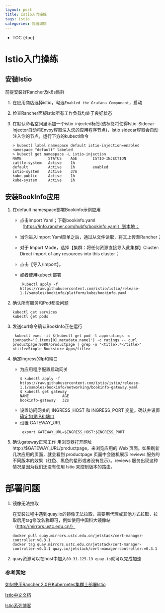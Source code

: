 ```yaml
---
layout: post
title: Istio入门操练
tags: istio
categories: 容器编排
---
```

* TOC
{:toc}
# Istio入门操练

## 安装Istio

前提安装好Rancher及k8s集群
1. 在应用商店选择istio，勾选`Enabled the Grafana Component`，启动

2. 检查Rancher面板istio所有工作负载均处于良好状态
<!--more-->
3. 在默认命名空间里添加一个istio-injected标签(该标签将使得Istio-Sidecar-Injector自动将Envoy容器注入您的应用程序节点)，Istio sidecar容器会自动注入你的节点，运行下方的kubectl命令
    ```shell
    > kubectl label namespace default istio-injection=enabled
    namespace "default" labeled
    > kubectl get namespace -L istio-injection
    NAME            STATUS    AGE       ISTIO-INJECTION
    cattle-system   Active    1h
    default         Active    1h        enabled
    istio-system    Active    37m
    kube-public     Active    1h
    kube-system     Active    1h
    ```


## 安装BookInfo应用 

1. 在default namespace部署Bookinfo示例应用

      - 点击Import Yaml；下载bookinfo.yaml（https://info.rancher.com/hubfs/bookinfo.yaml）到本地；

      - 当你进入Import Yaml菜单之后，通过从文件读取，将其上传至Rancher；
      - 对于 Import Mode，选择【集群：将任何资源直接导入此集群】Cluster: Direct import of any resources into this cluster；

      - 点击【导入/Import】。
      - 或者使用kubectl部署
           ```shell
            kubectl apply -f https://raw.githubusercontent.com/istio/istio/release-1.1/samples/bookinfo/platform/kube/bookinfo.yaml
           ```

2. 确认所有服务和Pod都没问题

    ```shell
    kubectl get services
    kubectl get pods
    ```

3. 发送curl命令确认BookInfo正在运行

   ```shell
    kubectl exec -it $(kubectl get pod -l app=ratings -o jsonpath='{.items[0].metadata.name}') -c ratings -- curl productpage:9080/productpage | grep -o "<title>.*</title>"
   <title>Simple Bookstore App</title>
   ```


4. 确定Ingress的Ip和端口
	- 为应用程序配置启动网关
		```shell
		$ kubectl apply -f https://raw.githubusercontent.com/istio/istio/release-1.1/samples/bookinfo/networking/bookinfo-gateway.yaml
		$ kubectl get gateway
		NAME               AGE
		bookinfo-gateway   32s
		```
	- 设置访问网关的 INGRESS_HOST 和 INGRESS_PORT 变量。确认并设置
		[确定如果IP和端口](https://preliminary.istio.io/zh/docs/tasks/traffic-management/ingress/#%E7%A1%AE%E5%AE%9A%E5%85%A5%E5%8F%A3-ip-%E5%92%8C%E7%AB%AF%E5%8F%A3)
	- 设置 GATEWAY_URL
		```shell
		 export GATEWAY_URL=$INGRESS_HOST:$INGRESS_PORT
		```
5. 确认gateway正常工作
	用浏览器打开网址 http://$GATEWAY_URL/productpage，来浏览应用的 Web 页面。如果刷新几次应用的页面，就会看到 productpage 页面中会随机展示 reviews 服务的不同版本的效果（红色、黑色的星形或者没有显示）。reviews 服务出现这种情况是因为我们还没有使用 Istio 来控制版本的路由。

# 部署问题

1. 镜像无法拉取

    在安装过程中遇到quay.io的镜像无法拉取，需要用代理或其他方式拉取，拉取后用tag修改名称即可，例如使用中国科大镜像站（http://mirrors.ustc.edu.cn/）
    ```shell
    docker pull quay.mirrors.ustc.edu.cn/jetstack/cert-manager-controller:v0.3.1
    docker tag quay.mirrors.ustc.edu.cn/jetstack/cert-manager-controller:v0.3.1 quay.io/jetstack/cert-manager-controller:v0.3.1
    ```
2. quay资源可以在host中加入`89.31.125.19 quay.io`就可以完成加速

### 参考网站
[如何使用Rancher 2.0在Kubernetes集群上部署Istio](https://cloud.tencent.com/info/4202ae1d54db102adb6a9597694dee1e.html)

[Istio中文文档](<https://preliminary.istio.io/zh/docs/examples/bookinfo/>)

[Istio系列博客](<https://www.yangcs.net/categories/service-mesh/>)